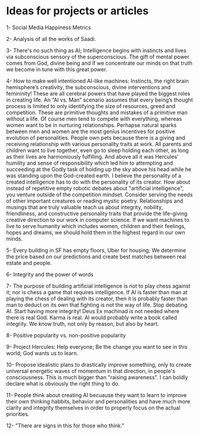 # Ideas for projects or articles

1- Social Media Happiness Metrics

2- Analysis of all the works of Saadi.

3- There's no such thing as AI; Intelligence begins with instincts and lives via subconscious sensory of the superconscious. The gift of mental power comes from God, divine being and if we concentrate our minds on that truth we become in tune with this great power.

4- How to make well intentioned AI-like machines: Instincts, the right brain hemisphere’s creativity, the subconscious, divine interventions and femininity! These are all cerebral powers that have played the biggest roles in creating life. An “AI vs. Man” scenario assumes that every being’s thought process is limited to only identifying the size of resources, greed and competition. These are primitive thoughts and mistakes of a primitive man without a life. Of course men tend to compete with everything, whereas women want to be in nurturing relationships. Perhapse natural sparks between men and women are the most genius incentives for positive evolution of personalities. People own pets because there is a giving and receiving relationship with various personality traits at work. All parents and children want to live together, even go to sleep holding each other, as long as their lives are harmoniously fulfilling. And above all it was Hercules’ humility and sense of responsibility which led him to attempting and succeeding at the Godly task of holding up the sky above his head while he was standing upon the God-created earth. I believe the personality of a created intelligence has to do with the personality of its creator. How about instead of repetitive empty robotic debates about "artificial intelligence", you venture outside of the competition mindset. Consider serving the needs of other important creatures or reading mystic poetry. Relationships and musings that are truly valuable teach us about integrity, nobility, friendliness, and constructive personality traits that provide the life-giving creative direction to our work in computer science. If we want machines to live to serve humanity which includes women, children and their feelings, hopes and dreams, we should hold them in the highest regard in our own minds.

5- Every building in SF has empty floors, Uber for housing; We determine the price based on our predictions and create best matches between real estate and people.

6- Integrity and the power of words

7- The purpose of building artificial intelligence is not to play chess against it; nor is chess a game that requires intelligence. If AI is faster than man at playing the chess of dealing with its creator, then it is probably faster than man to deduct on its own that fighting is not the way of life. Stop debating AI. Start having more integrity! Deus Ex machinad is not needed where there is real God. Karma is real. AI would probably write a book called integrity. We know truth, not only by reason, but also by heart.

8- Positive popularity vs. non-positive popularity

9- Project Hercules: Help everyone; Be the change you want to see in this world; God wants us to learn.

10- Propose idealistic plans to drastically improve something, only to create universal energetic waves of momentum in that direction, in people's consciousness. This is much bigger than "raising awareness". I can boldly declare what is obviously the right thing to do.

11- People think about creating AI becuause they want to learn to improve their own thinking habbits, behavior and personalities and have much more clarity and integrity themselves in order to properly focus on the actual priorities.

12- "There are signs in this for those who think."
